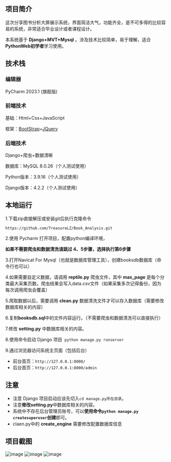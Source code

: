 ## 项目简介
这次分享图书分析大屏展示系统，界面简洁大气，功能齐全，是不可多得的比较容易的系统，非常适合毕业设计或者课程设计。

本系统基于 **Django+MVT+Mysql** 。涉及技术比较简单，易于理解，适合**PythonWeb初学者**学习使用。

## 技术栈

### 编辑器

PyCharm  2023.1 (旗舰版)

### 前端技术

基础：Html+Css+JavaScript

框架：[BootStrap](https://www.bootcss.com/)+[JQuery](https://jquery.com/)

### 后端技术

Django+爬虫+数据清晰

数据库：MySQL 8.0.26（个人测试使用）

Python版本：3.9.16（个人测试使用）

Django版本：4.2.2（个人测试使用）

## 本地运行

1.下载zip直接解压或安装git后执行克隆命令

```https://github.com/TreasureLZ/Book_Analysis.git```

2.使用 Pycharm 打开项目，配置python编译环境，

**如果不需要爬虫和数据清洗请跳过 4、5步骤，选择执行第6步骤**

3.打开Navicat For Mysql（也就是数据库管理工具），创建booksdb数据库（命令行也可以）

4.如果需要自定义数据，请调用 **reptile.py** 爬虫文件，其中 **max_page** 是每个分类最大采集页数。爬虫结果会写入data.csv文件（如果采集多次记得备份，因为每次调用爬虫会覆盖）

5.爬取数据以后，需要调用 **clean.py** 数据清洗文件才可以存入数据库（需要修改数据库相关的内容）

6.复制**booksdb.sql**中的文件内容运行。（不需要爬虫和数据清洗可以直接执行）

7.修改 **setting.py** 中数据库相关的内容。

8.使用命令启动 Django 项目`` python manage.py runserver``

9.通过浏览器访问系统主页面（包括后台）

* 前台首页：`http://127.0.0.1:8000/`
* 后台首页：`http://127.0.0.1:8000/admin`

## 注意

* 注意 Django 项目启动应该先切入`cd manage.py所在目录`。
* 注意**修改setting.py**中数据库相关的内容。
* 系统中不存在后台管理员账号，可以**使用命令`python manage.py createsuperuser`创建**即可。
* claen.py中的 **create_engine** 需要修改配置数据库信息

## 项目截图

![image](https://github.com/TreasureLZ/Django_Collection/blob/main/Book_Analysis/images/%E4%BB%B7%E6%A0%BC%E5%8C%BA%E9%97%B4%E6%95%B0%E9%87%8F%E7%BB%9F%E8%AE%A1.jpg)
![image](https://github.com/TreasureLZ/Django_Collection/blob/main/Book_Analysis/images/%E4%BB%B7%E6%A0%BC%E5%8C%BA%E9%97%B4%E6%95%B0%E9%87%8F%E7%BB%9F%E8%AE%A1.jpg)
![image](https://github.com/TreasureLZ/Django_Collection/blob/main/Book_Analysis/images/%E4%BB%B7%E6%A0%BC%E5%8C%BA%E9%97%B4%E6%95%B0%E9%87%8F%E7%BB%9F%E8%AE%A1.jpg)
